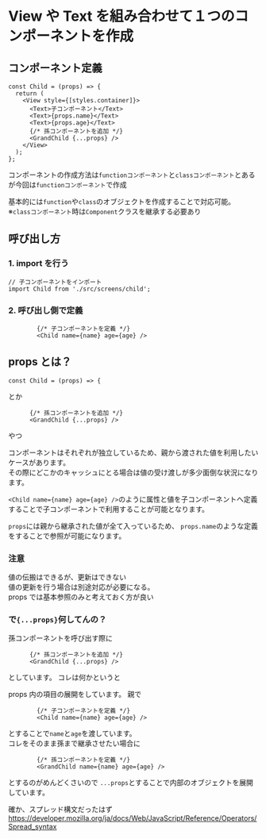 # View や Text を組み合わせて１つのコンポーネントを作成

## コンポーネント定義

```
const Child = (props) => {
  return (
    <View style={[styles.container]}>
      <Text>子コンポーネント</Text>
      <Text>{props.name}</Text>
      <Text>{props.age}</Text>
      {/* 孫コンポーネントを追加 */}
      <GrandChild {...props} />
    </View>
  );
};
```

コンポーネントの作成方法は`functionコンポーネント`と`classコンポーネント`とあるが今回は`functionコンポーネント`で作成

基本的には`function`や`class`のオブジェクトを作成することで対応可能。  
※`classコンポーネント`時は`Component`クラスを継承する必要あり

## 呼び出し方

### 1. import を行う

```
// 子コンポーネントをインポート
import Child from './src/screens/child';
```

### 2. 呼び出し側で定義

```
        {/* 子コンポーネントを定義 */}
        <Child name={name} age={age} />
```

## props とは？

```
const Child = (props) => {
```

とか

```
      {/* 孫コンポーネントを追加 */}
      <GrandChild {...props} />
```

やつ

コンポーネントはそれぞれが独立しているため、親から渡された値を利用したいケースがあります。  
その際にどこかのキャッシュにとる場合は値の受け渡しが多少面倒な状況になります。

`<Child name={name} age={age} />`のように属性と値を子コンポーネントへ定義することで子コンポーネントで利用することが可能となります。

`props`には親から継承された値が全て入っているため、
`props.name`のような定義をすることで参照が可能になります。

### 注意

値の伝搬はできるが、更新はできない  
値の更新を行う場合は別途対応が必要になる。  
props では基本参照のみと考えておく方が良い

### で`{...props}`何してんの？

孫コンポーネントを呼び出す際に

```
      {/* 孫コンポーネントを追加 */}
      <GrandChild {...props} />
```

としています。
コレは何かというと

props 内の項目の展開をしています。
親で

```
        {/* 子コンポーネントを定義 */}
        <Child name={name} age={age} />
```

とすることで`name`と`age`を渡しています。  
コレをそのまま孫まで継承させたい場合に

```
        {/* 孫コンポーネントを定義 */}
        <GrandChild name={name} age={age} />
```

とするのがめんどくさいので
`...props`とすることで内部のオブジェクトを展開しています。

確か、スプレッド構文だったはず
https://developer.mozilla.org/ja/docs/Web/JavaScript/Reference/Operators/Spread_syntax
